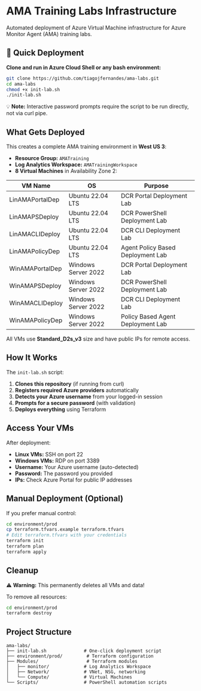 # AMA Training Labs Infrastructure

Automated deployment of Azure Virtual Machine infrastructure for Azure Monitor Agent (AMA) training labs.

## 🚀 Quick Deployment

**Clone and run in Azure Cloud Shell or any bash environment:**

```bash
git clone https://github.com/tiagojfernandes/ama-labs.git
cd ama-labs
chmod +x init-lab.sh
./init-lab.sh
```

💡 **Note:** Interactive password prompts require the script to be run directly, not via curl pipe.

## What Gets Deployed

This creates a complete AMA training environment in **West US 3**:

- **Resource Group:** `AMATraining`
- **Log Analytics Workspace:** `AMATrainingWorkspace`
- **8 Virtual Machines** in Availability Zone 2:

| VM Name | OS | Purpose |
|---------|----|----|
| LinAMAPortalDep | Ubuntu 22.04 LTS | DCR Portal Deployment Lab |
| LinAMAPSDeploy | Ubuntu 22.04 LTS | DCR PowerShell Deployment Lab |
| LinAMACLIDeploy | Ubuntu 22.04 LTS | DCR CLI Deployment Lab |
| LinAMAPolicyDep | Ubuntu 22.04 LTS | Agent Policy Based Deployment Lab |
| WinAMAPortalDep | Windows Server 2022 | DCR Portal Deployment Lab |
| WinAMAPSDeploy | Windows Server 2022 | DCR PowerShell Deployment Lab |
| WinAMACLIDeploy | Windows Server 2022 | DCR CLI Deployment Lab |
| WinAMAPolicyDep | Windows Server 2022 | Policy Based Agent Deployment Lab |

All VMs use **Standard_D2s_v3** size and have public IPs for remote access.

## How It Works

The `init-lab.sh` script:
1. **Clones this repository** (if running from curl)
2. **Registers required Azure providers** automatically
3. **Detects your Azure username** from your logged-in session
4. **Prompts for a secure password** (with validation)
5. **Deploys everything** using Terraform

## Access Your VMs

After deployment:
- **Linux VMs:** SSH on port 22
- **Windows VMs:** RDP on port 3389
- **Username:** Your Azure username (auto-detected)
- **Password:** The password you provided
- **IPs:** Check Azure Portal for public IP addresses

## Manual Deployment (Optional)

If you prefer manual control:

```bash
cd environment/prod
cp terraform.tfvars.example terraform.tfvars
# Edit terraform.tfvars with your credentials
terraform init
terraform plan
terraform apply
```

## Cleanup

⚠️ **Warning:** This permanently deletes all VMs and data!

To remove all resources:

```bash
cd environment/prod
terraform destroy
```


## Project Structure

```
ama-labs/
├── init-lab.sh              # One-click deployment script
├── environment/prod/         # Terraform configuration
├── Modules/                  # Terraform modules
│   ├── monitor/             # Log Analytics Workspace
│   ├── Network/             # VNet, NSG, networking
│   └── Compute/             # Virtual Machines
└── Scripts/                 # PowerShell automation scripts
```

